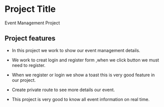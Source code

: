 
# Project Title
Event Management Project


## Project features

* In this project we work to show our event management details.

* We work to creat login and register form ,when we click button we must need to register.

* When we register or login we show a toast this is very good feature in our project.

* Create private route to see more details our event.

* This project is very good to know all event information on real time.